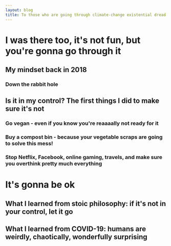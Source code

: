 ```yaml
---
layout: blog
title: To those who are going through climate-change existential dread: what I wish you could hear
---
```


# I was there too, it's not fun, but you're gonna go through it

## My mindset back in 2018

### Down the rabbit hole



## Is it in my control? The first things I did to make sure it's not

### Go vegan - even if you know you're reaaaally not ready for it

### Buy a compost bin - because your vegetable scraps are going to solve this mess!

### Stop Netflix, Facebook, online gaming, travels, and make sure you overthink pretty much everything


# It's gonna be ok

## What I learned from stoic philosophy: if it's not in your control, let it go

## What I learned from COVID-19: humans are weirdly, chaotically, wonderfully surprising

##
